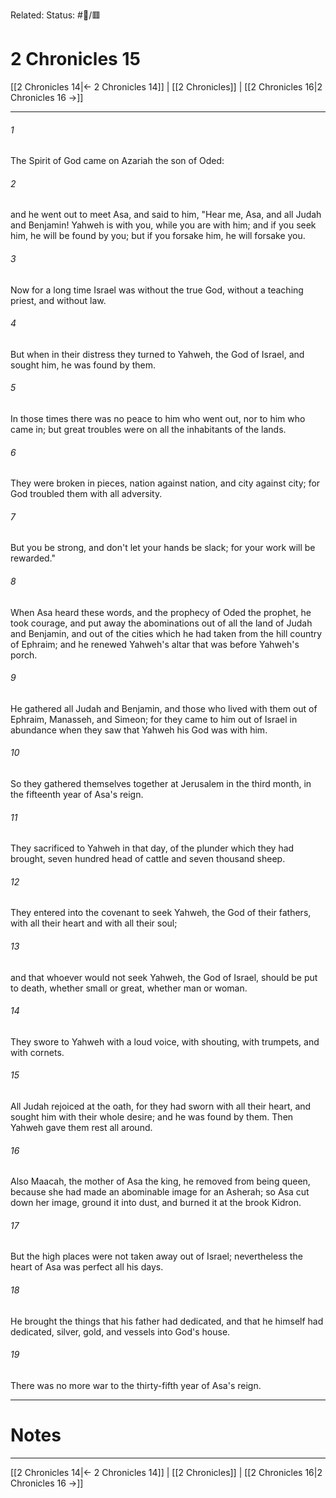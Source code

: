 Related:
Status: #📖/🟥
# 2 Chronicles 15

[[2 Chronicles 14|← 2 Chronicles 14]] | [[2 Chronicles]] | [[2 Chronicles 16|2 Chronicles 16 →]]
***



###### 1 
The Spirit of God came on Azariah the son of Oded: 

###### 2 
and he went out to meet Asa, and said to him, "Hear me, Asa, and all Judah and Benjamin! Yahweh is with you, while you are with him; and if you seek him, he will be found by you; but if you forsake him, he will forsake you. 

###### 3 
Now for a long time Israel was without the true God, without a teaching priest, and without law. 

###### 4 
But when in their distress they turned to Yahweh, the God of Israel, and sought him, he was found by them. 

###### 5 
In those times there was no peace to him who went out, nor to him who came in; but great troubles were on all the inhabitants of the lands. 

###### 6 
They were broken in pieces, nation against nation, and city against city; for God troubled them with all adversity. 

###### 7 
But you be strong, and don't let your hands be slack; for your work will be rewarded." 

###### 8 
When Asa heard these words, and the prophecy of Oded the prophet, he took courage, and put away the abominations out of all the land of Judah and Benjamin, and out of the cities which he had taken from the hill country of Ephraim; and he renewed Yahweh's altar that was before Yahweh's porch. 

###### 9 
He gathered all Judah and Benjamin, and those who lived with them out of Ephraim, Manasseh, and Simeon; for they came to him out of Israel in abundance when they saw that Yahweh his God was with him. 

###### 10 
So they gathered themselves together at Jerusalem in the third month, in the fifteenth year of Asa's reign. 

###### 11 
They sacrificed to Yahweh in that day, of the plunder which they had brought, seven hundred head of cattle and seven thousand sheep. 

###### 12 
They entered into the covenant to seek Yahweh, the God of their fathers, with all their heart and with all their soul; 

###### 13 
and that whoever would not seek Yahweh, the God of Israel, should be put to death, whether small or great, whether man or woman. 

###### 14 
They swore to Yahweh with a loud voice, with shouting, with trumpets, and with cornets. 

###### 15 
All Judah rejoiced at the oath, for they had sworn with all their heart, and sought him with their whole desire; and he was found by them. Then Yahweh gave them rest all around. 

###### 16 
Also Maacah, the mother of Asa the king, he removed from being queen, because she had made an abominable image for an Asherah; so Asa cut down her image, ground it into dust, and burned it at the brook Kidron. 

###### 17 
But the high places were not taken away out of Israel; nevertheless the heart of Asa was perfect all his days. 

###### 18 
He brought the things that his father had dedicated, and that he himself had dedicated, silver, gold, and vessels into God's house. 

###### 19 
There was no more war to the thirty-fifth year of Asa's reign.

---
# Notes


***
[[2 Chronicles 14|← 2 Chronicles 14]] | [[2 Chronicles]] | [[2 Chronicles 16|2 Chronicles 16 →]]
